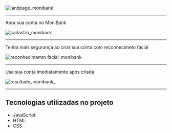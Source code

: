 ![landpage_monibank](https://github.com/user-attachments/assets/b62b146d-333a-41c7-973f-9285154cd48e)   
<hr>
<p> Abra sua conta no MoniBank </p>

![cadastro_monibank](https://github.com/user-attachments/assets/e74e5a25-8ca7-4004-a5cd-8dd169b4c07d)
<hr>
<p> Tenha mais segurança ao criar sua conta com reconhecimeto facial </p>

![reconhecimemto facial_monibank](https://github.com/user-attachments/assets/eb5fde57-9367-4f10-91eb-aa1c1dbeeb3d)

<hr>
<p> Use sua conta imediatamente após criada </p>

![resultado_monibank_](https://github.com/user-attachments/assets/cab10ba4-f711-4cab-a68b-881703d58c38)


<hr>

## Tecnologias utilizadas no projeto
* JavaScript
* HTML
* CSS






